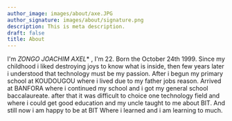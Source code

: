 ```yaml
---
author_image: images/about/axe.JPG
author_signature: images/about/signature.png
description: This is meta description.
draft: false
title: About
---
```

I'm *ZONGO JOACHIM AXEL** , I'm 22. Born the October 24th 1999. Since my childhood i liked destroying joys to know what is inside, then few years later i understood that technology must be my passion. After i begun my primary school at KOUDOUGOU where i lived due to my father jobs reason. Arrived at BANFORA where i continued my school and i got my general school baccalaureate. after that it was difficult to choice one technology field and where i could get good education and my uncle taught to me about BIT. And still now i am happy to be at BIT Where i learned and i am learning to much.